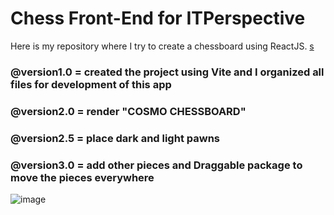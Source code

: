 # Chess Front-End for ITPerspective
Here is my repository where I try to create a chessboard using ReactJS.  [s](url)
### @version1.0 = created the project using Vite and I organized all files for development of this app  
### @version2.0 = render "COSMO CHESSBOARD"  
### @version2.5 = place dark and light pawns  
### @version3.0 = add other pieces and Draggable package to move the pieces everywhere  

![image](https://github.com/vcosmin2701/chess-itp-react/assets/38065643/ce558b21-06b0-49f8-abfd-ed68d5c6ca31)
